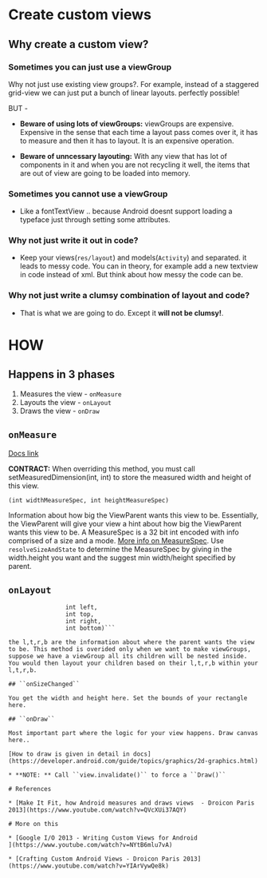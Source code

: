 # Create custom views

## Why create a custom view?

### Sometimes you can just use a viewGroup

Why not just use existing view groups?. For example, instead of a staggered grid-view we can just put a bunch of linear layouts. perfectly possible!

BUT -

* **Beware of using lots of viewGroups:** viewGroups are expensive. Expensive in the sense that each time a layout
pass comes over it, it has to measure and then it has to layout. It is an expensive operation.

* **Beware of unncessary layouting:** With any view that has lot of components in it and when you are not recycling it well, the items that are out of view are going to be loaded into memory.

### Sometimes you cannot use a viewGroup

* Like a fontTextView .. because Android doesnt support loading a typeface just through setting some attributes.

### Why not just write it out in code?

* Keep your views(```res/layout```) and models(```Activity```) and separated. it leads to messy code. You can in theory, for example add a new textview in code instead of xml. But think about how messy the code can be.

### Why not just write a clumsy combination of layout and code?

* That is what we are going to do. Except it **will not be clumsy!**.

# HOW

## Happens in 3 phases

1. Measures the view - ```onMeasure```
2. Layouts the view - ```onLayout```
3. Draws the view  - ```onDraw```

## ```onMeasure```

[Docs link](http://goo.gl/QmrqCx)

**CONTRACT:** When overriding this method, you must call setMeasuredDimension(int, int) to store the measured width and height of this view.

```(int widthMeasureSpec, int heightMeasureSpec)```

Information about how big the ViewParent wants this view to be. Essentially, the ViewParent will give your view a hint about how big the ViewParent wants this view to be.  A MeasureSpec is a 32 bit int encoded with info comprised of a size and a mode. [More info on MeasureSpec](https://developer.android.com/reference/android/view/View.MeasureSpec.html). Use ```resolveSizeAndState``` to determine the MeasureSpec by giving in the width.height you want and the suggest min width/height specified by parent.

## ``onLayout``

```(boolean changed,
                int left,
                int top,
                int right,
                int bottom)```

the l,t,r,b are the information about where the parent wants the view to be. This method is overided only when we want to make viewGroups, suppose we have a viewGroup all its children will be nested inside. You would then layout your children based on their l,t,r,b within your l,t,r,b.

## ``onSizeChanged``

You get the width and height here. Set the bounds of your rectangle here.

## ``onDraw``

Most important part where the logic for your view happens. Draw canvas here..

[How to draw is given in detail in docs](https://developer.android.com/guide/topics/graphics/2d-graphics.html)

* **NOTE: ** Call ``view.invalidate()`` to force a ``Draw()``

# References

* [Make It Fit, how Android measures and draws views  - Droicon Paris 2013](https://www.youtube.com/watch?v=QVcXUi37AQY)

# More on this

* [Google I/O 2013 - Writing Custom Views for Android
](https://www.youtube.com/watch?v=NYtB6mlu7vA)

* [Crafting Custom Android Views - Droicon Paris 2013](https://www.youtube.com/watch?v=YIArVywQe8k)

